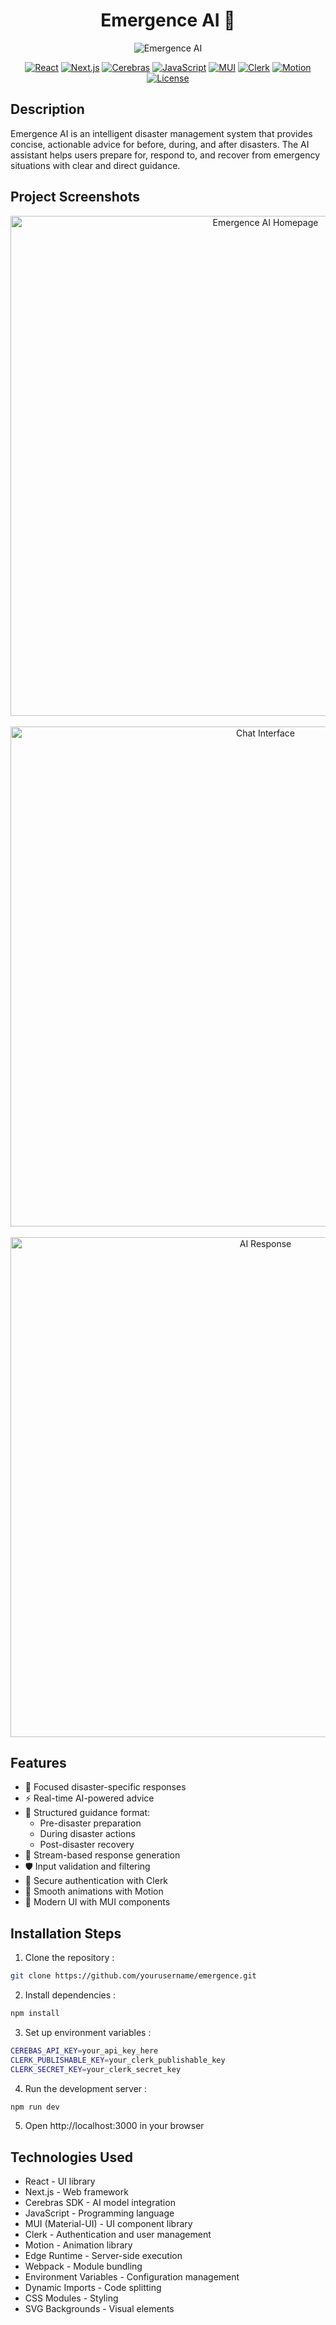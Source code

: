 <div align="center"> 

# Emergence AI 🚨

![Emergence AI](https://socialify.git.ci/noorulameen17/emergence/image?description=1&descriptionEditable=&font=KoHo&language=1&name=1&pattern=Floating%20Cogs&theme=Auto)

[![React](https://img.shields.io/badge/React-61DAFB?style=for-the-badge&logo=react&logoColor=black)](https://reactjs.org/)
[![Next.js](https://img.shields.io/badge/Next.js-black?style=for-the-badge&logo=next.js&logoColor=white)](https://nextjs.org/)
[![Cerebras](https://img.shields.io/badge/Cerebras-FF0000?style=for-the-badge&logo=cerebras&logoColor=white)](https://www.cerebras.net/)
[![JavaScript](https://img.shields.io/badge/JavaScript-F7DF1E?style=for-the-badge&logo=javascript&logoColor=black)](https://developer.mozilla.org/en-US/docs/Web/JavaScript)
[![MUI](https://img.shields.io/badge/MUI-007FFF?style=for-the-badge&logo=mui&logoColor=white)](https://mui.com/)
[![Clerk](https://img.shields.io/badge/Clerk-6C47FF?style=for-the-badge&logo=clerk&logoColor=white)](https://clerk.dev/)
[![Motion](https://img.shields.io/badge/Motion-000000?style=for-the-badge&logo=framer&logoColor=white)](https://www.framer.com/motion/)
[![License](https://img.shields.io/badge/License-MIT-green.svg?style=for-the-badge)](LICENSE)

</div>

## Description
Emergence AI is an intelligent disaster management system that provides concise, actionable advice for before, during, and after disasters. The AI assistant helps users prepare for, respond to, and recover from emergency situations with clear and direct guidance.

## Project Screenshots

<div align="center">
  <img src="https://github.com/noorulameen17/emergence/raw/main/public/emergence 1.png" alt="Emergence AI Homepage" width="800"/>
  <br/><br/>
  <img src="https://github.com/noorulameen17/emergence/raw/main/public/Emergence 2.png" alt="Chat Interface" width="800"/>
  <br/><br/>
  <img src="https://github.com/noorulameen17/emergence/raw/main/public/emergence 3.png" alt="AI Response" width="800"/>
</div>

## Features
- 🎯 Focused disaster-specific responses
- ⚡ Real-time AI-powered advice
- 📝 Structured guidance format:
  - Pre-disaster preparation
  - During disaster actions
  - Post-disaster recovery
- 🔄 Stream-based response generation
- 🛡️ Input validation and filtering
- 🔐 Secure authentication with Clerk
- 💫 Smooth animations with Motion
- 🎨 Modern UI with MUI components


## Installation Steps
1. Clone the repository :
```bash
git clone https://github.com/yourusername/emergence.git
```
2. Install dependencies : 
```bash
npm install
```
3. Set up environment variables :
```bash
CEREBAS_API_KEY=your_api_key_here
CLERK_PUBLISHABLE_KEY=your_clerk_publishable_key
CLERK_SECRET_KEY=your_clerk_secret_key
```
4. Run the development server :
```bash
npm run dev
```

5. Open http://localhost:3000 in your browser

## Technologies Used 

- React - UI library
- Next.js - Web framework
- Cerebras SDK - AI model integration
- JavaScript - Programming language
- MUI (Material-UI) - UI component library
- Clerk - Authentication and user management
- Motion - Animation library
- Edge Runtime - Server-side execution
- Webpack - Module bundling
- Environment Variables - Configuration management
- Dynamic Imports - Code splitting
- CSS Modules - Styling
- SVG Backgrounds - Visual elements
